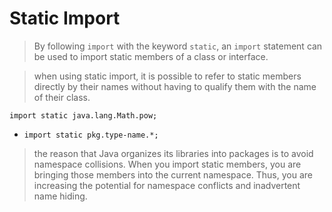 # Static Import

> By following `import` with the keyword `static`, an `import` statement can be used to import static members of a class or interface.

> when using static import, it is possible to refer to static members directly by their names
> without having to qualify them with the name of their class.

`import static java.lang.Math.pow;`

- `import static pkg.type-name.*;`

> the reason that Java organizes its libraries into packages is to avoid namespace collisions.
> When you import static members, you are bringing those members into the current namespace.
> Thus, you are increasing the potential for namespace conflicts and inadvertent name hiding.

